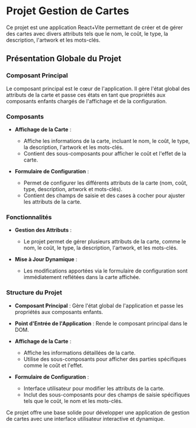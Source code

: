 # Projet Gestion de Cartes

Ce projet est une application React+Vite permettant de créer et de gérer des cartes avec divers attributs tels que le nom, le coût, le type, la description, l'artwork et les mots-clés.

## Présentation Globale du Projet

### Composant Principal

Le composant principal est le cœur de l'application. Il gère l'état global des attributs de la carte et passe ces états en tant que propriétés aux composants enfants chargés de l'affichage et de la configuration.

### Composants

- **Affichage de la Carte** : 
  - Affiche les informations de la carte, incluant le nom, le coût, le type, la description, l'artwork et les mots-clés.
  - Contient des sous-composants pour afficher le coût et l'effet de la carte.

- **Formulaire de Configuration** :
  - Permet de configurer les différents attributs de la carte (nom, coût, type, description, artwork et mots-clés).
  - Contient des champs de saisie et des cases à cocher pour ajuster les attributs de la carte.

### Fonctionnalités

- **Gestion des Attributs** : 
  - Le projet permet de gérer plusieurs attributs de la carte, comme le nom, le coût, le type, la description, l'artwork, et les mots-clés.
  
- **Mise à Jour Dynamique** : 
  - Les modifications apportées via le formulaire de configuration sont immédiatement reflétées dans la carte affichée.

### Structure du Projet

- **Composant Principal** : Gère l'état global de l'application et passe les propriétés aux composants enfants.
  
- **Point d'Entrée de l'Application** : Rende le composant principal dans le DOM.

- **Affichage de la Carte** : 
  - Affiche les informations détaillées de la carte.
  - Utilise des sous-composants pour afficher des parties spécifiques comme le coût et l'effet.

- **Formulaire de Configuration** : 
  - Interface utilisateur pour modifier les attributs de la carte.
  - Inclut des sous-composants pour des champs de saisie spécifiques tels que le coût, le nom et les mots-clés.
  

Ce projet offre une base solide pour développer une application de gestion de cartes avec une interface utilisateur interactive et dynamique.

